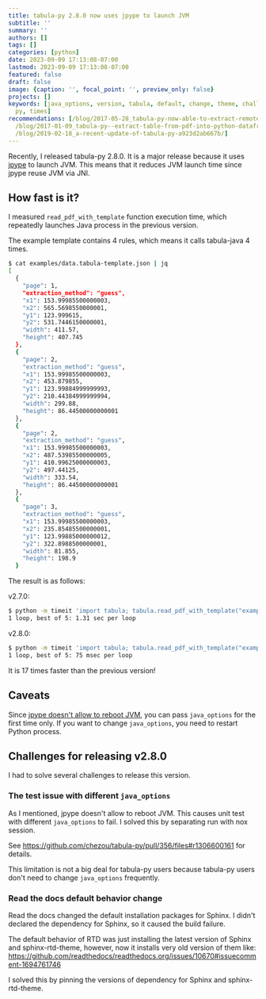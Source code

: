 ```yaml
---
title: tabula-py 2.8.0 now uses jpype to launch JVM
subtitle: ''
summary: ''
authors: []
tags: []
categories: [python]
date: 2023-09-09 17:13:08-07:00
lastmod: 2023-09-09 17:13:08-07:00
featured: false
draft: false
image: {caption: '', focal_point: '', preview_only: false}
projects: []
keywords: [java_options, version, tabula, default, change, theme, challenges, time,
  py, times]
recommendations: [/blog/2017-05-28_tabula-py-now-able-to-extract-remote-pdf-and-multiple-tables-at-once-6108e24ac07c/,
  /blog/2017-01-09_tabula-py--extract-table-from-pdf-into-python-dataframe-6c7acfa5f302/,
  /blog/2019-02-18_a-recent-update-of-tabula-py-a923d2ab667b/]
---
```


Recently, I released tabula-py 2.8.0. It is a major release because it uses [jpype](https://jpype.readthedocs.io/en/latest/) to launch JVM. This means that it reduces JVM launch time since jpype reuse JVM via JNI.

## How fast is it?

I measured `read_pdf_with_template` function execution time, which repeatedly launches Java process in the previous version. 

The example template contains 4 rules, which means it calls tabula-java 4 times.

```sh
$ cat examples/data.tabula-template.json | jq
[
  {
    "page": 1,
    "extraction_method": "guess",
    "x1": 153.99985500000003,
    "x2": 565.5698550000001,
    "y1": 123.999615,
    "y2": 531.7446150000001,
    "width": 411.57,
    "height": 407.745
  },
  {
    "page": 2,
    "extraction_method": "guess",
    "x1": 153.99985500000003,
    "x2": 453.879855,
    "y1": 123.99884999999993,
    "y2": 210.44384999999994,
    "width": 299.88,
    "height": 86.44500000000001
  },
  {
    "page": 2,
    "extraction_method": "guess",
    "x1": 153.99985500000003,
    "x2": 487.53985500000005,
    "y1": 410.99625000000003,
    "y2": 497.44125,
    "width": 333.54,
    "height": 86.44500000000001
  },
  {
    "page": 3,
    "extraction_method": "guess",
    "x1": 153.99985500000003,
    "x2": 235.85485500000001,
    "y1": 123.99885000000012,
    "y2": 322.8988500000001,
    "width": 81.855,
    "height": 198.9
  }
```

The result is as follows:


v2.7.0:

```sh
$ python -m timeit 'import tabula; tabula.read_pdf_with_template("examples/data.pdf", "examples/data.tabula-template.json")' 2> /dev/null
1 loop, best of 5: 1.31 sec per loop
```

v2.8.0:

```sh
$ python -m timeit 'import tabula; tabula.read_pdf_with_template("examples/data.pdf", "examples/data.tabula-template.json")' 2> /dev/null
1 loop, best of 5: 75 msec per loop
```

It is 17 times faster than the previous version!

## Caveats

Since [jpype doesn't allow to reboot JVM](https://jpype.readthedocs.io/en/latest/api.html#jpype.shutdownJVM), you can pass `java_options` for the first time only. If you want to change `java_options`, you need to restart Python process.

## Challenges for releasing v2.8.0

I had to solve several challenges to release this version.

### The test issue with different `java_options`

As I mentioned, jpype doesn't allow to reboot JVM. This causes unit test with different `java_options` to fail. I solved this by separating run with nox session.

See https://github.com/chezou/tabula-py/pull/356/files#r1306600161 for details.

This limitation is not a big deal for tabula-py users because tabula-py users don't need to change `java_options` frequently.

### Read the docs default behavior change

Read the docs changed the default installation packages for Sphinx. I didn't declared the dependency for Sphinx, so it caused the build failure.

The default behavior of RTD was just installing the latest version of Sphinx and sphinx-rtd-theme, however, now it installs very old version of them like: https://github.com/readthedocs/readthedocs.org/issues/10670#issuecomment-1694761746

I solved this by pinning the versions of dependency for Sphinx and sphinx-rtd-theme.

